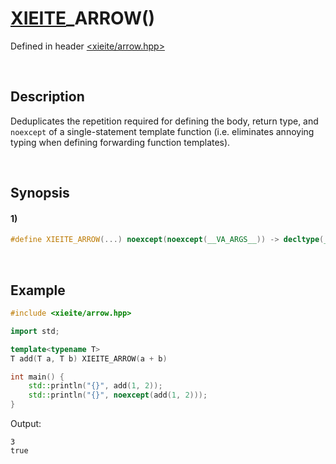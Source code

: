 # [XIEITE](../../macros.md)\_ARROW\(\)
Defined in header [<xieite/arrow.hpp>](../../../include/xieite/arrow.hpp)

&nbsp;

## Description
Deduplicates the repetition required for defining the body, return type, and `noexcept` of a single-statement template function (i.e. eliminates annoying typing when defining forwarding function templates).

&nbsp;

## Synopsis
#### 1)
```cpp
#define XIEITE_ARROW(...) noexcept(noexcept(__VA_ARGS__)) -> decltype(__VA_ARGS__) { return __VA_ARGS__; }
```

&nbsp;

## Example
```cpp
#include <xieite/arrow.hpp>

import std;

template<typename T>
T add(T a, T b) XIEITE_ARROW(a + b)

int main() {
    std::println("{}", add(1, 2));
    std::println("{}", noexcept(add(1, 2)));
}
```
Output:
```
3
true
```
